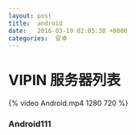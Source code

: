 ```yaml
---
layout: post
title:  android
date:   2016-03-19 02:05:38 +0800
categories:  安卓
---
```


VIPIN 服务器列表
====================


{% video Android.mp4 1280 720 %}


### Android111



